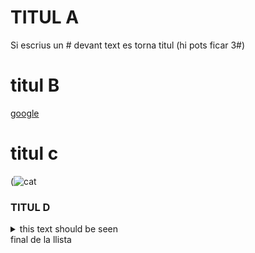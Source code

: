 
# TITUL A
Si escrius un # devant text es torna titul (hi pots ficar 3#)
# titul B
[google](https://mail.google.com/mail/u/0/#all)
# titul c
(![cat](https://github.com/user-attachments/assets/0d269821-a717-4bfd-934f-806d2bd1a540)
### TITUL D
<details>
  <summary>this text should be seen</summary>
this shoudn't be seen
  😿 💣 🔥
</details>final de la llista</details>
